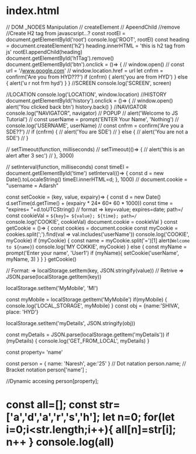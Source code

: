 # index.html
// DOM _NODES Manipulation
// createElement
// ApeendChild
//remove
//Create H2 tag from javascsript...?
const rootEl = document.getElementById('root')
console.log('ROOT', rootEl)
const heading = document.createElement('h2')
heading.innerHTML = 'this is h2 tag from js'
rootEl.appendChild(heading)
document.getElementById('h1Tag').remove()
document.getElementById('btn').onclick = ()=> {
    // window.open()
    // const url = '/www.google.com'
    // window.location.href = url
    let cnfrm = confirm('Are you from HYD???')
    if (cnfrm) {
        alert('you are from HYD')
    } else {
        alert('u r not frm hyd')
    }
}
//SCREEN
console.log('SCREEN', screen)

//LOCATION
console.log('LOCATION', window.location)
//HISTORY
document.getElementById('history').onclick = ()=> {
    // window.open()
    alert('You clicked back btn')
    history.back()
}
//NAVIGATOR
console.log("NAVIGATOR", navigator)
// POPUP
// alert('Welcome to JS Tutorial')
// const userName = prompt('ENTER Your Name', 'Nothing')
// console.log('USERNAME', userName)
// const cnfrm = confirm('Are you a  SDE??')
// if (cnfrm) {
//     alert('You are SDE')
// } else {
//     alert('You are not a SDE')
// }

// setTimeout(function, milliseconds)
// setTimeout(()=> {
//     alert('this is an alert after 3 sec')
// }, 3000)

// setInterval(function, milliseconds)
const timeEl = document.getElementById('time')
setInterval(()=> {
    const d = new Date().toLocaleString()
    timeEl.innerHTML=d;
}, 1000)
// document.cookie = "username = Adarsh"

const setCookie = (key, value, expairy)=> {
    const d = new Date()
    d.setTime(d.getTime() + (expairy * 24* 60* 60 * 1000))
    const time = "expires= "+d.toUTCString()
    // format => key=value; expires=date; path=/
    const cookieVal =  `${key}= ${value}; ${time}; path=/`
    console.log('COOKIE', cookieVal)
    document.cookie = cookieVal
}
const getCookie = ()=> {
    const cookies = document.cookie
    const myCookie = cookies.split(';').find(val => val.includes('userName'))
    console.log('COOKIE', myCookie)
    if (myCookie) {
        const name = myCookie.split('=')[1]
        alert(`Welcome to ${name}`)
        console.log('MY COKKIE', myCookie)
    } else {
        const myName = prompt('Enter your name', 'User1')
        if (myName){
            setCookie('userName', myName, 3)
        }
    }
}
getCookie()

// Format: => localStorage.setItem(key, JSON.stringify(value))
// Retrive => JSON.parse(localStorage.getItem(key))

localStorage.setItem('MyMobile', 'MI')

const myMobile = localStorage.getItem('MyMobile')
if(myMobile) {
    console.log('LOCAL_STORAGE', myMobile)
}
const obj = {name:'SHIVA', place: 'HYD'}

localStorage.setItem('myDetails', JSON.stringify(obj))

const myDetails = JSON.parse(localStorage.getItem('myDetails'))
if (myDetails) {
    console.log('GET_FROM_LOCAL', myDetails)
}

const property= 'name'

const person = {
    name: 'Naresh',
    age:'25'
}
// Dot natation
person.name;
// Bracket notation 
person['name'] ;

//Dynamic accesing
person[property];

const all=[];
const str=['a','d','a','r','s','h'];
let n=0;
for(let i=0;i<str.length;i++){
    all[n]=str[i];
    n++
}
console.log(all)
=========================================================================================================================================
